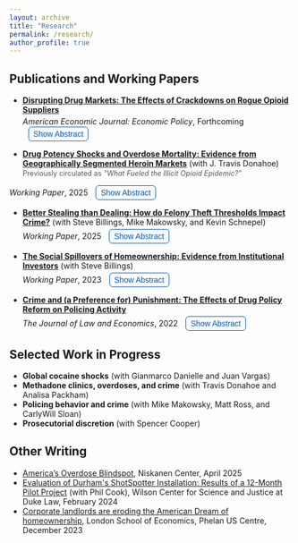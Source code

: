 ```yaml
---
layout: archive
title: "Research"
permalink: /research/
author_profile: true
---
```


<style>
  .toggle-button {
    background: transparent;
    color: #0056b3;
    border: 1px solid #0056b3;
    padding: 4px 8px;
    font-size: 14px;
    border-radius: 6px;
    cursor: pointer;
    transition: background-color .2s, color .2s, border-color .2s;
  }
  .toggle-button:hover,
  .toggle-button[aria-expanded="true"] {
    background: #0056b3;
    color: #fff;
  }
</style>

## Publications and Working Papers

* **[Disrupting Drug Markets: The Effects of Crackdowns on Rogue Opioid Suppliers](https://papers.ssrn.com/sol3/papers.cfm?abstract_id=4266020)**  
<span style="display:block; margin-top:4px; line-height:1.3;">*American Economic Journal: Economic Policy*, Forthcoming <button class="toggle-button" onclick="toggleText('abstractdocs')" style="display:inline-block; margin-left:10px;">Show Abstract</button></span>  

<div id="abstractdocs" style="display:none;">
This paper estimates the impacts of doctor crackdowns on the quantity demanded of prescription opioids, across-market substitution, and across-product substitution. Exploiting plausibly exogenous variation in the timing and location of administrative actions, I find that cracking down on a single doctor decreases county-level opioid dispensing by 10%. This decline persists across space and grows over time. Additionally, significant heroin substitution occurs, yet overall overdose mortality decreases. These results highlight a critical tradeoff policymakers should consider with targeted crackdowns: reductions in the flow of new users must be balanced against the harm that arises when existing users substitute to more dangerous drugs. 
</div>  

* **[Drug Potency Shocks and Overdose Mortality: Evidence from Geographically Segmented Heroin Markets](https://papers.ssrn.com/sol3/papers.cfm?abstract_id=5114929)** (with J. Travis Donahoe)  
<span style="display:block; margin-top:2px; font-size:90%; color:#555;">Previously circulated as <em>“What Fueled the Illicit Opioid Epidemic?”</em></span>  

<span style="display:block; margin-top:4px; line-height:1.3;">*Working Paper*, 2025 <button class="toggle-button" onclick="toggleText('abstracttakeover')" style="display:inline-block; margin-left:10px;">Show Abstract</button></span>  

<div id="abstracttakeover" style="display:none;">
We provide the first causal evidence that geographically concentrated shocks to heroin potency drove recent surges in U.S. overdose mortality. Exploiting the fact that white powder heroin markets experienced greater purity variability and fentanyl adulteration beginning in 2012, while black tar markets did not, we compare subsequent mortality across commuting zones. Exposure to these shocks increased overdose death rates by 52% through 2019. These effects arose from heightened fatality risk among existing heroin users, highlighting the dangers of volatility in illicit drug supply and underscoring the central role of supply-side dynamics in shaping the recent trajectory of the overdose epidemic.  
</div>  

* **[Better Stealing than Dealing: How do Felony Theft Thresholds Impact Crime?](https://papers.ssrn.com/sol3/papers.cfm?abstract_id=5169572)** (with Steve Billings, Mike Makowsky, and Kevin Schnepel)  
<span style="display:block; margin-top:4px; line-height:1.3;">*Working Paper*, 2025 <button class="toggle-button" onclick="toggleText('abstracttheft')" style="display:inline-block; margin-left:10px;">Show Abstract</button></span>  

<div id="abstracttheft" style="display:none;">
From 2005 to 2019, forty US states increased the dollar value threshold delineating misdemeanor and felony theft, reducing the expected punishment for a subset of property crimes. Using an event study framework, we observe significant and growing increases in theft after a state reform is passed. We then show that reduced sanctions for theft have broader effects in the market for illegal activity. Consistent with a mechanism of substitution across income-generating crimes, we find decreases in both drug distribution crimes and the probability that a released offender previously convicted of drug distribution is reincarcerated for a new drug conviction. 
</div>  

* **[The Social Spillovers of Homeownership: Evidence from Institutional Investors](https://papers.ssrn.com/sol3/papers.cfm?abstract_id=4649479)** (with Steve Billings)  
<span style="display:block; margin-top:4px; line-height:1.3;">*Working Paper*, 2023 <button class="toggle-button" onclick="toggleText('abstracthomes')" style="display:inline-block; margin-left:10px;">Show Abstract</button></span>  

<div id="abstracthomes" style="display:none;">
We provide novel evidence on the social spillovers of homeownership by exploiting the recent rise of institutional investors purchasing single-family homes and converting them into permanent rentals. Using a granular difference-in-differences design based on proximity to each investor-purchased property, we find that neighboring property values decline by 1% relative to those slightly farther away. This decline grows over time yet decays across space, and these same properties experience increases in crime and decreases in property maintenance and voter registration. Supplemental analysis suggests these externalities arise from both landlord practices and tenant composition.
</div>  

* **[Crime and (a Preference for) Punishment: The Effects of Drug Policy Reform on Policing Activity](https://www.journals.uchicago.edu/doi/10.1086/721292)**  
<span style="display:block; margin-top:4px; line-height:1.3;">*The Journal of Law and Economics*, 2022 <button class="toggle-button" onclick="toggleText('abstractdfsz')" style="display:inline-block; margin-left:10px;">Show Abstract</button></span>  

<div id="abstractdfsz" style="display:none;">
We still know very little about the incentives of police. Using geocoded crime data and a novel source of within-city variation in punishment severity, I am able to shed light on enforcement behavior. I find that in parts of a city where drug sale penalties were weakened, there is a 13% decrease in all drug arrests. There is no displacement of non-drug offenses. If offenders were significantly deterred by harsher penalties, as the law intended and Becker’s (1968) model predicts, drug arrests should have increased in areas with weaker penalties. My results are therefore consistent with police treating enforcement effort and punishment severity as complements. I also find that city-wide crime and drug use do not increase after the reform. This paper thus calls into question the "War on Drugs" view of punishment and suggests that certain types of enforcement can be reduced without incurring large public safety costs.
</div>  

<script>
  function toggleText(sectionId) {
    const section = document.getElementById(sectionId);
    const button = event.currentTarget;
    if (section.style.display === "none" || section.style.display === "") {
      section.style.display = "block";
      button.textContent = "Hide Abstract";
    } else {
      section.style.display = "none";
      button.textContent = "Show Abstract";
    }
  }
</script>


## Selected Work in Progress

* **Global cocaine shocks** (with Gianmarco Danielle and Juan Vargas)
* **Methadone clinics, overdoses, and crime** (with Travis Donahoe and Analisa Packham)
* **Policing behavior and crime** (with Mike Makowsky, Matt Ross, and CarlyWill Sloan)
* **Prosecutorial discretion** (with Spencer Cooper)

## Other Writing

* [America’s Overdose Blindspot](https://www.niskanencenter.org/americas-overdose-blindspot/), Niskanen Center, April 2025
* [Evaluation of Durham's ShotSpotter Installation: Results of a 12-Month Pilot Project](https://papers.ssrn.com/sol3/papers.cfm?abstract_id=4808698) (with Phil Cook), Wilson Center for Science and Justice at Duke Law, February 2024
* [Corporate landlords are eroding the American Dream of homeownership](https://blogs.lse.ac.uk/usappblog/2023/12/18/corporate-landlords-are-eroding-the-american-dream-of-homeownership-especially-in-black-neighborhoods/), London School of Economics, Phelan US Centre, December 2023

